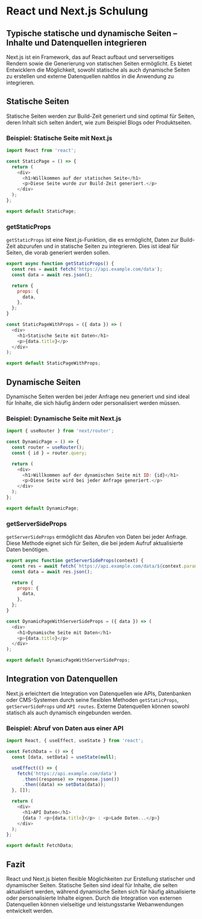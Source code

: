 
# React und Next.js Schulung

## Typische statische und dynamische Seiten – Inhalte und Datenquellen integrieren

Next.js ist ein Framework, das auf React aufbaut und serverseitiges Rendern sowie die Generierung von statischen Seiten ermöglicht. Es bietet Entwicklern die Möglichkeit, sowohl statische als auch dynamische Seiten zu erstellen und externe Datenquellen nahtlos in die Anwendung zu integrieren.

## Statische Seiten

Statische Seiten werden zur Build-Zeit generiert und sind optimal für Seiten, deren Inhalt sich selten ändert, wie zum Beispiel Blogs oder Produktseiten.

### Beispiel: Statische Seite mit Next.js

```javascript
import React from 'react';

const StaticPage = () => {
  return (
    <div>
      <h1>Willkommen auf der statischen Seite</h1>
      <p>Diese Seite wurde zur Build-Zeit generiert.</p>
    </div>
  );
};

export default StaticPage;
```

### getStaticProps

`getStaticProps` ist eine Next.js-Funktion, die es ermöglicht, Daten zur Build-Zeit abzurufen und in statische Seiten zu integrieren. Dies ist ideal für Seiten, die vorab generiert werden sollen.

```javascript
export async function getStaticProps() {
  const res = await fetch('https://api.example.com/data');
  const data = await res.json();

  return {
    props: {
      data,
    },
  };
}

const StaticPageWithProps = ({ data }) => (
  <div>
    <h1>Statische Seite mit Daten</h1>
    <p>{data.title}</p>
  </div>
);

export default StaticPageWithProps;
```

## Dynamische Seiten

Dynamische Seiten werden bei jeder Anfrage neu generiert und sind ideal für Inhalte, die sich häufig ändern oder personalisiert werden müssen.

### Beispiel: Dynamische Seite mit Next.js

```javascript
import { useRouter } from 'next/router';

const DynamicPage = () => {
  const router = useRouter();
  const { id } = router.query;

  return (
    <div>
      <h1>Willkommen auf der dynamischen Seite mit ID: {id}</h1>
      <p>Diese Seite wird bei jeder Anfrage generiert.</p>
    </div>
  );
};

export default DynamicPage;
```

### getServerSideProps

`getServerSideProps` ermöglicht das Abrufen von Daten bei jeder Anfrage. Diese Methode eignet sich für Seiten, die bei jedem Aufruf aktualisierte Daten benötigen.

```javascript
export async function getServerSideProps(context) {
  const res = await fetch(`https://api.example.com/data/${context.params.id}`);
  const data = await res.json();

  return {
    props: {
      data,
    },
  };
}

const DynamicPageWithServerSideProps = ({ data }) => (
  <div>
    <h1>Dynamische Seite mit Daten</h1>
    <p>{data.title}</p>
  </div>
);

export default DynamicPageWithServerSideProps;
```

## Integration von Datenquellen

Next.js erleichtert die Integration von Datenquellen wie APIs, Datenbanken oder CMS-Systemen durch seine flexiblen Methoden `getStaticProps`, `getServerSideProps` und `API routes`. Externe Datenquellen können sowohl statisch als auch dynamisch eingebunden werden.

### Beispiel: Abruf von Daten aus einer API

```javascript
import React, { useEffect, useState } from 'react';

const FetchData = () => {
  const [data, setData] = useState(null);

  useEffect(() => {
    fetch('https://api.example.com/data')
      .then((response) => response.json())
      .then((data) => setData(data));
  }, []);

  return (
    <div>
      <h1>API Daten</h1>
      {data ? <p>{data.title}</p> : <p>Lade Daten...</p>}
    </div>
  );
};

export default FetchData;
```

## Fazit

React und Next.js bieten flexible Möglichkeiten zur Erstellung statischer und dynamischer Seiten. Statische Seiten sind ideal für Inhalte, die selten aktualisiert werden, während dynamische Seiten sich für häufig aktualisierte oder personalisierte Inhalte eignen. Durch die Integration von externen Datenquellen können vielseitige und leistungsstarke Webanwendungen entwickelt werden.
